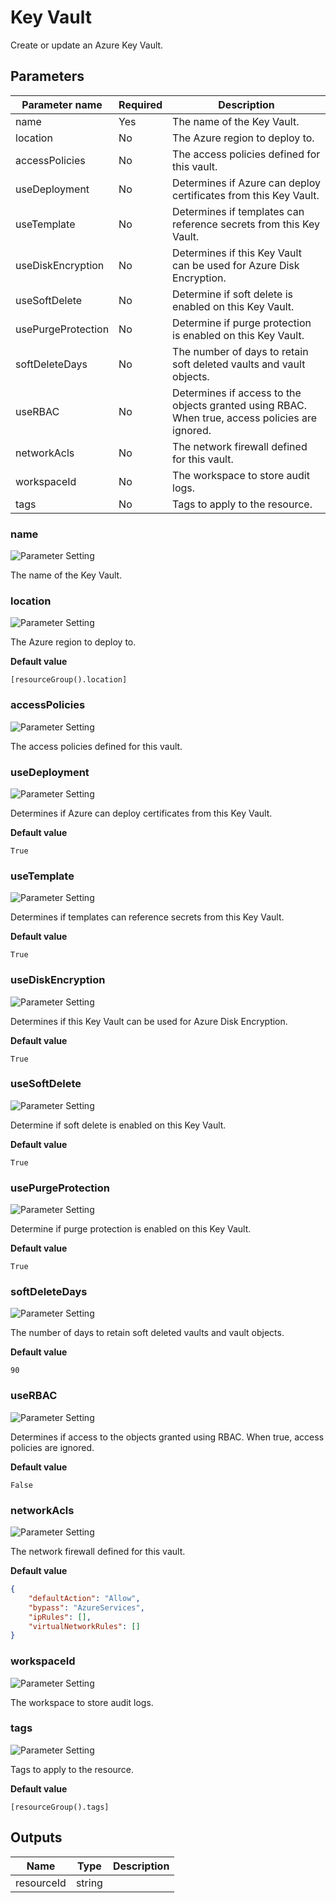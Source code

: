 # Key Vault

Create or update an Azure Key Vault.

## Parameters

Parameter name | Required | Description
-------------- | -------- | -----------
name           | Yes      | The name of the Key Vault.
location       | No       | The Azure region to deploy to.
accessPolicies | No       | The access policies defined for this vault.
useDeployment  | No       | Determines if Azure can deploy certificates from this Key Vault.
useTemplate    | No       | Determines if templates can reference secrets from this Key Vault.
useDiskEncryption | No       | Determines if this Key Vault can be used for Azure Disk Encryption.
useSoftDelete  | No       | Determine if soft delete is enabled on this Key Vault.
usePurgeProtection | No       | Determine if purge protection is enabled on this Key Vault.
softDeleteDays | No       | The number of days to retain soft deleted vaults and vault objects.
useRBAC        | No       | Determines if access to the objects granted using RBAC. When true, access policies are ignored.
networkAcls    | No       | The network firewall defined for this vault.
workspaceId    | No       | The workspace to store audit logs.
tags           | No       | Tags to apply to the resource.

### name

![Parameter Setting](https://img.shields.io/badge/parameter-required-orange?style=flat-square)

The name of the Key Vault.

### location

![Parameter Setting](https://img.shields.io/badge/parameter-optional-green?style=flat-square)

The Azure region to deploy to.

**Default value**

```text
[resourceGroup().location]
```

### accessPolicies

![Parameter Setting](https://img.shields.io/badge/parameter-optional-green?style=flat-square)

The access policies defined for this vault.

### useDeployment

![Parameter Setting](https://img.shields.io/badge/parameter-optional-green?style=flat-square)

Determines if Azure can deploy certificates from this Key Vault.

**Default value**

```text
True
```

### useTemplate

![Parameter Setting](https://img.shields.io/badge/parameter-optional-green?style=flat-square)

Determines if templates can reference secrets from this Key Vault.

**Default value**

```text
True
```

### useDiskEncryption

![Parameter Setting](https://img.shields.io/badge/parameter-optional-green?style=flat-square)

Determines if this Key Vault can be used for Azure Disk Encryption.

**Default value**

```text
True
```

### useSoftDelete

![Parameter Setting](https://img.shields.io/badge/parameter-optional-green?style=flat-square)

Determine if soft delete is enabled on this Key Vault.

**Default value**

```text
True
```

### usePurgeProtection

![Parameter Setting](https://img.shields.io/badge/parameter-optional-green?style=flat-square)

Determine if purge protection is enabled on this Key Vault.

**Default value**

```text
True
```

### softDeleteDays

![Parameter Setting](https://img.shields.io/badge/parameter-optional-green?style=flat-square)

The number of days to retain soft deleted vaults and vault objects.

**Default value**

```text
90
```

### useRBAC

![Parameter Setting](https://img.shields.io/badge/parameter-optional-green?style=flat-square)

Determines if access to the objects granted using RBAC. When true, access policies are ignored.

**Default value**

```text
False
```

### networkAcls

![Parameter Setting](https://img.shields.io/badge/parameter-optional-green?style=flat-square)

The network firewall defined for this vault.

**Default value**

```json
{
    "defaultAction": "Allow",
    "bypass": "AzureServices",
    "ipRules": [],
    "virtualNetworkRules": []
}
```

### workspaceId

![Parameter Setting](https://img.shields.io/badge/parameter-optional-green?style=flat-square)

The workspace to store audit logs.

### tags

![Parameter Setting](https://img.shields.io/badge/parameter-optional-green?style=flat-square)

Tags to apply to the resource.

**Default value**

```text
[resourceGroup().tags]
```

## Outputs

Name | Type | Description
---- | ---- | -----------
resourceId | string |
